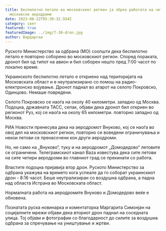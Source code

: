 ```yaml
---
title: Беспилотно летало во московскиот регион ја збрка работата на четирите
  московски аеродроми
date: 2023-08-22T05:30:32.934Z
category: свет
featured: true
featuredImage: ../img/7-30-dron.jpg
author: Вардарски
---
```

Руското Министерство за одбрана (МО) соопшти дека беспилотно летало е повторно соборено во московскиот регион. Според пораката, дронот бил од типот на авион и бил соборен нешто пред 7:00 часот по локално време.

Украинското беспилотно летало е откриено над територијата на Московската област и е неутрализирано со помош на радио-електронско војување. Дронот паднал во атарот на селото Покровско, Одинцово. Немаше повредени.

Селото Покровско се наоѓа на околу 40 километри. западно од Москва. Подоцна, државната ТАСС, сепак, објави дека дронот бил откриен во регионот Руз, кој се наоѓа на околу 65 километри. повторно западно од Москва.

РИА Новости пренесува дека на аеродромот Внуково, кој се наоѓа во овој дел на московскиот регион, повторно се воведени ограничувања и некои летови се пренасочени кон други аеродроми.

Но, не само на „Внуково“, туку и на аеродромот „Домодедово“ летовите се ограничени. Телеграмскиот канал Baza известува дека сите летови на сите четири аеродроми во главниот град се прекинати со работа.

Властите подоцна пријавија втор дрон. Руското Министерство за одбрана укажува на времето кога успеале да го соборат украинскиот дрон - 8:16 часот. Беше неутрализиран со воздушна одбрана, а падна над областа Истрана во Московската област.

Нормалната работа на аеродромите Внуково и Домодедово веќе е обновена.

Познатата руска новинарка и коментаторка Маргарита Симонјан на социјалните мрежи објави дека вториот дрон паднал на соседната улица. Тој објави и фотографии со благодарност до силите за воздушна одбрана за спречување на уништување и жртви.